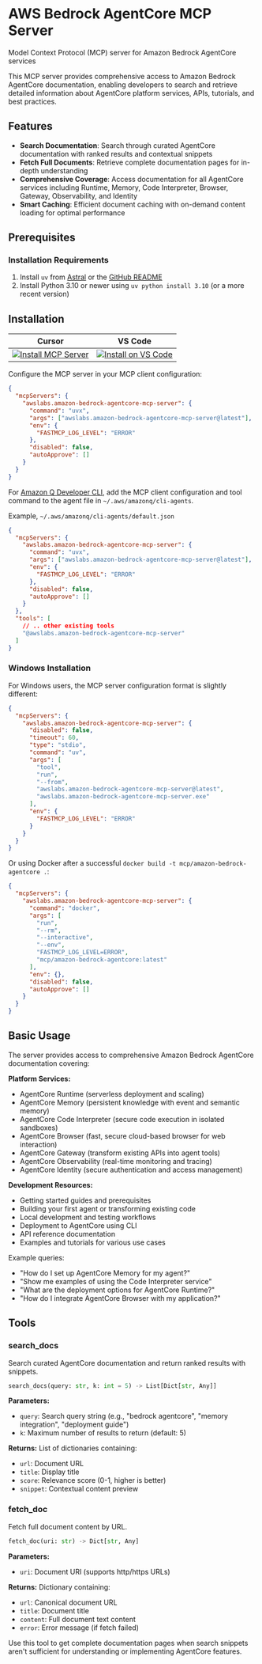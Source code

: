 # AWS Bedrock AgentCore MCP Server

Model Context Protocol (MCP) server for Amazon Bedrock AgentCore services

This MCP server provides comprehensive access to Amazon Bedrock AgentCore documentation, enabling developers to search and retrieve detailed information about AgentCore platform services, APIs, tutorials, and best practices.

## Features

- **Search Documentation**: Search through curated AgentCore documentation with ranked results and contextual snippets
- **Fetch Full Documents**: Retrieve complete documentation pages for in-depth understanding
- **Comprehensive Coverage**: Access documentation for all AgentCore services including Runtime, Memory, Code Interpreter, Browser, Gateway, Observability, and Identity
- **Smart Caching**: Efficient document caching with on-demand content loading for optimal performance

## Prerequisites

### Installation Requirements

1. Install `uv` from [Astral](https://docs.astral.sh/uv/getting-started/installation/) or the [GitHub README](https://github.com/astral-sh/uv#installation)
2. Install Python 3.10 or newer using `uv python install 3.10` (or a more recent version)

## Installation

| Cursor | VS Code |
|:------:|:-------:|
| [![Install MCP Server](https://cursor.com/deeplink/mcp-install-light.svg)](https://cursor.com/en/install-mcp?name=awslabs.amazon-bedrock-agentcore-mcp-server&config=eyJjb21tYW5kIjoidXZ4IGF3c2xhYnMuYXdzLWJlZHJvY2stYWdlbnRjb3JlLW1jcC1zZXJ2ZXJABGF0ZXN0IiwiZW52Ijp7IkZBU1RNQ1BfTE9HX0xFVkVMIjoiRVJST1IifSwiZGlzYWJsZWQiOmZhbHNlLCJhdXRvQXBwcm92ZSI6W119) | [![Install on VS Code](https://img.shields.io/badge/Install_on-VS_Code-FF9900?style=flat-square&logo=visualstudiocode&logoColor=white)](https://insiders.vscode.dev/redirect/mcp/install?name=AWS%20Bedrock%20AgentCore%20MCP%20Server&config=%7B%22command%22%3A%22uvx%22%2C%22args%22%3A%5B%22awslabs.amazon-bedrock-agentcore-mcp-server%40latest%22%5D%2C%22env%22%3A%7B%22FASTMCP_LOG_LEVEL%22%3A%22ERROR%22%7D%2C%22disabled%22%3Afalse%2C%22autoApprove%22%3A%5B%5D%7D) |

Configure the MCP server in your MCP client configuration:

```json
{
  "mcpServers": {
    "awslabs.amazon-bedrock-agentcore-mcp-server": {
      "command": "uvx",
      "args": ["awslabs.amazon-bedrock-agentcore-mcp-server@latest"],
      "env": {
        "FASTMCP_LOG_LEVEL": "ERROR"
      },
      "disabled": false,
      "autoApprove": []
    }
  }
}
```

For [Amazon Q Developer CLI](https://docs.aws.amazon.com/amazonq/latest/qdeveloper-ug/command-line.html), add the MCP client configuration and tool command to the agent file in `~/.aws/amazonq/cli-agents`.

Example, `~/.aws/amazonq/cli-agents/default.json`

```json
{
  "mcpServers": {
    "awslabs.amazon-bedrock-agentcore-mcp-server": {
      "command": "uvx",
      "args": ["awslabs.amazon-bedrock-agentcore-mcp-server@latest"],
      "env": {
        "FASTMCP_LOG_LEVEL": "ERROR"
      },
      "disabled": false,
      "autoApprove": []
    }
  },
  "tools": [
    // .. other existing tools
    "@awslabs.amazon-bedrock-agentcore-mcp-server"
  ]
}
```

### Windows Installation

For Windows users, the MCP server configuration format is slightly different:

```json
{
  "mcpServers": {
    "awslabs.amazon-bedrock-agentcore-mcp-server": {
      "disabled": false,
      "timeout": 60,
      "type": "stdio",
      "command": "uv",
      "args": [
        "tool",
        "run",
        "--from",
        "awslabs.amazon-bedrock-agentcore-mcp-server@latest",
        "awslabs.amazon-bedrock-agentcore-mcp-server.exe"
      ],
      "env": {
        "FASTMCP_LOG_LEVEL": "ERROR"
      }
    }
  }
}
```

Or using Docker after a successful `docker build -t mcp/amazon-bedrock-agentcore .`:

```json
{
  "mcpServers": {
    "awslabs.amazon-bedrock-agentcore-mcp-server": {
      "command": "docker",
      "args": [
        "run",
        "--rm",
        "--interactive",
        "--env",
        "FASTMCP_LOG_LEVEL=ERROR",
        "mcp/amazon-bedrock-agentcore:latest"
      ],
      "env": {},
      "disabled": false,
      "autoApprove": []
    }
  }
}
```

## Basic Usage

The server provides access to comprehensive Amazon Bedrock AgentCore documentation covering:

**Platform Services:**
- AgentCore Runtime (serverless deployment and scaling)
- AgentCore Memory (persistent knowledge with event and semantic memory)
- AgentCore Code Interpreter (secure code execution in isolated sandboxes)
- AgentCore Browser (fast, secure cloud-based browser for web interaction)
- AgentCore Gateway (transform existing APIs into agent tools)
- AgentCore Observability (real-time monitoring and tracing)
- AgentCore Identity (secure authentication and access management)

**Development Resources:**
- Getting started guides and prerequisites
- Building your first agent or transforming existing code
- Local development and testing workflows
- Deployment to AgentCore using CLI
- API reference documentation
- Examples and tutorials for various use cases

Example queries:
- "How do I set up AgentCore Memory for my agent?"
- "Show me examples of using the Code Interpreter service"
- "What are the deployment options for AgentCore Runtime?"
- "How do I integrate AgentCore Browser with my application?"

## Tools

### search_docs

Search curated AgentCore documentation and return ranked results with snippets.

```python
search_docs(query: str, k: int = 5) -> List[Dict[str, Any]]
```

**Parameters:**
- `query`: Search query string (e.g., "bedrock agentcore", "memory integration", "deployment guide")
- `k`: Maximum number of results to return (default: 5)

**Returns:**
List of dictionaries containing:
- `url`: Document URL
- `title`: Display title
- `score`: Relevance score (0-1, higher is better)
- `snippet`: Contextual content preview

### fetch_doc

Fetch full document content by URL.

```python
fetch_doc(uri: str) -> Dict[str, Any]
```

**Parameters:**
- `uri`: Document URI (supports http/https URLs)

**Returns:**
Dictionary containing:
- `url`: Canonical document URL
- `title`: Document title
- `content`: Full document text content
- `error`: Error message (if fetch failed)

Use this tool to get complete documentation pages when search snippets aren't sufficient for understanding or implementing AgentCore features.
